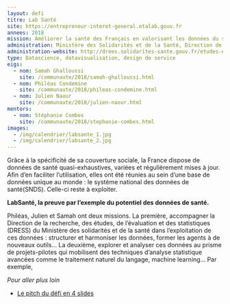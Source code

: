 ```yaml
---
layout: defi
titre: Lab Santé
site: https://entrepreneur-interet-general.etalab.gouv.fr
annees: 2018
mission: Améliorer la santé des Français en valorisant les données du système de santé
administration: Ministère des Solidarités et de la Santé, Direction de la recherche, des études, de l'évaluation et des statistiques
administration-website: http://drees.solidarites-sante.gouv.fr/etudes-et-statistiques/la-drees/
type: Datascience, datavisualisation, design de service
eigs:
  - nom: Samah Ghalloussi
    site: /communaute/2018/samah-ghalloussi.html
  - nom: Philéas Condemine
    site: /communaute/2018/phileas-condemine.html
  - nom: Julien Naour
    site: /communaute/2018/julien-naour.html
mentors:
  - nom: Stéphanie Combes
    site: /communaute/2018/stephanie-combes.html
images:
  - /img/calendrier/labsante_1.jpg
  - /img/calendrier/labsante_2.jpg
---
```


Grâce à la spécificité de sa couverture sociale, la France dispose de
données de santé quasi-exhaustives, variées et régulièrement mises à
jour. Afin d’en faciliter l’utilisation, elles ont été réunies au sein
d’une base de données unique au monde : le système national des
données de santé(SNDS). Celle-ci reste à exploiter.

**LabSanté, la preuve par l’exemple du potentiel des données de
santé.**

Philéas, Julien et Samah ont deux missions. La première, accompagner
la Direction de la recherche, des études, de l’évaluation et des
statistiques (DRESS) du Ministère des solidarités et de la santé dans
l’exploitation de ces données : structurer et harmoniser les données,
former les agents à de nouveaux outils… La deuxième, explorer et
analyser ces données au prisme de projets-pilotes qui mobilisent des
techniques d’analyse statistique avancées comme le traitement naturel
du langage, machine learning… Par exemple,

_Pour aller plus loin_

* [Le pitch du défi en 4 slides](https://www.slideshare.net/secret/kDdGFby5vTiBbH)
